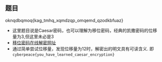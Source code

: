 ## 题目
oknqdbqmoq{kag_tmhq_xqmdzqp_omqemd_qzodkbfuaz}
* 这里题目说是Caesar密码，也可以理解为移位密码，经典的凯撒密码的位移量为3,但这里未必是3
* [移位密码在线解密网址](http://ctf.ssleye.com/caesar.html)
* 通过简单尝试位移量，发现位移量为12时，解密出的明文具有可读含义.
即  ```cyberpeace{you_have_learned_caesar_encryption}```
